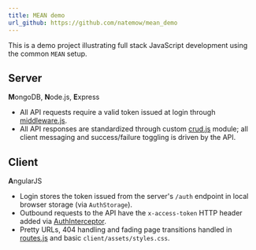 ```yaml
---
title: MEAN demo
url_github: https://github.com/natemow/mean_demo
---
```




This is a demo project illustrating full stack JavaScript development using the common `MEAN` setup.

## Server

**M**ongoDB, **N**ode.js, **E**xpress

* All API requests require a valid token issued at login through [middleware.js](https://github.com/natemow/mean_demo/blob/master/app/server/middleware.js).
* All API responses are standardized through custom [crud.js](https://github.com/natemow/mean_demo/blob/master/app/server/models/crud.js) module; all client messaging and success/failure toggling is driven by the API.

## Client

**A**ngularJS

  * Login stores the token issued from the server's `/auth` endpoint in local browser storage (via `AuthStorage`).
  * Outbound requests to the API have the `x-access-token` HTTP header added via [AuthInterceptor](https://github.com/natemow/mean_demo/blob/master/app/client/app/services/auth.js).
  * Pretty URLs, 404 handling and fading page transitions handled in [routes.js](https://github.com/natemow/mean_demo/blob/master/app/client/app/routes.js) and basic `client/assets/styles.css`.
